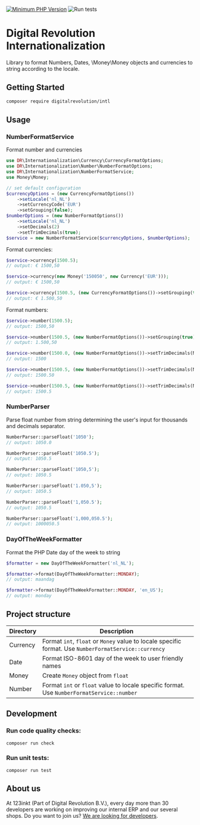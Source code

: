 [![Minimum PHP Version](https://img.shields.io/badge/php-%3E%3D%208.0-8892BF)](https://php.net/)
![Run tests](https://github.com/123inkt/internationalization/workflows/Run%20checks/badge.svg)

# Digital Revolution Internationalization

Library to format Numbers, Dates, \Money\Money objects and currencies to string according to the locale.

## Getting Started

```bash
composer require digitalrevolution/intl
```

## Usage

### NumberFormatService
Format number and currencies
```php
use DR\Internationalization\Currency\CurrencyFormatOptions;
use DR\Internationalization\Number\NumberFormatOptions;
use DR\Internationalization\NumberFormatService;
use Money\Money;

// set default configuration
$currencyOptions = (new CurrencyFormatOptions())
    ->setLocale('nl_NL')
    ->setCurrencyCode('EUR')
    ->setGrouping(false);
$numberOptions = (new NumberFormatOptions())
    ->setLocale('nl_NL')
    ->setDecimals(2)
    ->setTrimDecimals(true); 
$service = new NumberFormatService($currencyOptions, $numberOptions);
```

Format currencies:
```php
$service->currency(1500.5);                                                       
// output: € 1500,50

$service->currency(new Money('150050', new Currency('EUR')));                    
// output: € 1500,50

$service->currency(1500.5, (new CurrencyFormatOptions())->setGrouping(true));
// output: € 1.500,50
```

Format numbers:
```php
$service->number(1500.5);                                                        
// output: 1500,50

$service->number(1500.5, (new NumberFormatOptions())->setGrouping(true));   
// output: 1.500,50

$service->number(1500.0, (new NumberFormatOptions())->setTrimDecimals(NumberFormatOptions::TRIM_DECIMAL_ALL_OR_NOTHING));  
// output: 1500

$service->number(1500.5, (new NumberFormatOptions())->setTrimDecimals(NumberFormatOptions::TRIM_DECIMAL_ALL_OR_NOTHING));  
// output: 1500.50

$service->number(1500.5, (new NumberFormatOptions())->setTrimDecimals(NumberFormatOptions::TRIM_DECIMAL_ANY));  
// output: 1500.5
```

### NumberParser
Parse float number from string determining the user's input for thousands and decimals separator.
```php
NumberParser::parseFloat('1050');
// output: 1050.0

NumberParser::parseFloat('1050.5');
// output: 1050.5

NumberParser::parseFloat('1050,5');
// output: 1050.5

NumberParser::parseFloat('1.050,5');
// output: 1050.5

NumberParser::parseFloat('1,050.5');
// output: 1050.5

NumberParser::parseFloat('1,000,050.5');
// output: 1000050.5
```

### DayOfTheWeekFormatter
Format the PHP Date day of the week to string

```php
$formatter = new DayOfTheWeekFormatter('nl_NL');

$formatter->format(DayOfTheWeekFormatter::MONDAY);
// output: maandag

$formatter->format(DayOfTheWeekFormatter::MONDAY, 'en_US');
// output: monday
```


## Project structure

| Directory | Description                                                                                           |
|-----------|-------------------------------------------------------------------------------------------------------|
| Currency  | Format `int`, `float` or `Money` value to locale specific format. Use `NumberFormatService::currency` |
| Date      | Format ISO-8601 day of the week to user friendly names                                                | 
| Money     | Create `Money` object from `float`                                                                    |
| Number    | Format `int` or `float` value to locale specific format. Use `NumberFormatService::number`            |              

## Development

### Run code quality checks:

`composer run check`

### Run unit tests:

`composer run test`

## About us

At 123inkt (Part of Digital Revolution B.V.), every day more than 30 developers are working on improving our internal ERP and our several shops. Do
you want to join us? [We are looking for developers](https://www.werkenbij123inkt.nl/vacatures).
